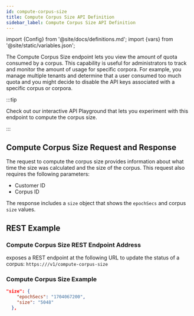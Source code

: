 ```yaml
---
id: compute-corpus-size
title: Compute Corpus Size API Definition
sidebar_label: Compute Corpus Size API Definition
---
```


import {Config} from '@site/docs/definitions.md';
import {vars} from '@site/static/variables.json';

The Compute Corpus Size endpoint lets you view the amount of quota consumed 
by a corpus. This capability is useful for administrators to track and monitor 
the amount of usage for specific corpora. For example, you manage multiple 
tenants and determine that a user consumed too much quota and you might decide 
to disable the API keys associated with a specific corpus or corpora.

:::tip

Check out our interactive API Playground that lets you experiment with this 
endpoint to compute the corpus size.

:::

## Compute Corpus Size Request and Response

The request to compute the corpus size provides information about what time 
the size was calculated and the size of the corpus. This request also requires 
the following parameters:

* Customer ID
* Corpus ID

The response includes a `size` object that shows the `epochSecs` and corpus `size`
values.

## REST Example

### Compute Corpus Size REST Endpoint Address

<Config v="names.product"/> exposes a REST endpoint at the following URL
to update the status of a corpus:
<code>https://<Config v="domains.rest.admin"/>/v1/compute-corpus-size</code>

### Compute Corpus Size Example

```json
"size": {
    "epochSecs": "1704067200",
    "size": "5048"
  },
```